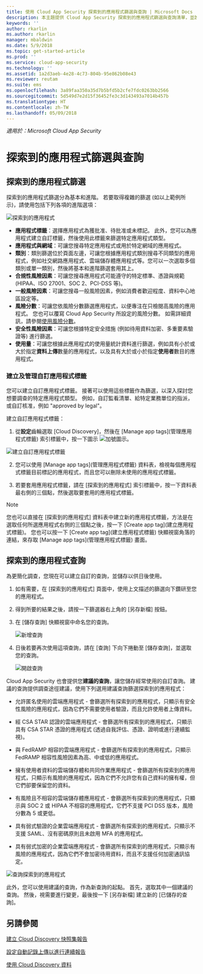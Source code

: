 ```yaml
---
title: 使用 Cloud App Security 探索到的應用程式篩選與查詢 | Microsoft Docs
description: 本主題提供 Cloud App Security 探索到的應用程式篩選與查詢清單，並說明如何使用它們。
keywords: ''
author: rkarlin
ms.author: rkarlin
manager: mbaldwin
ms.date: 5/9/2018
ms.topic: get-started-article
ms.prod: ''
ms.service: cloud-app-security
ms.technology: ''
ms.assetid: 1a2d3aeb-4e28-4c73-804b-95e862b08e43
ms.reviewer: reutam
ms.suite: ems
ms.openlocfilehash: 3a89faa350a35d7b5bfd5b2cfe7fdc0263bb2566
ms.sourcegitcommit: 5d549d7e2d15f36452fe3c3d143493a7014b457b
ms.translationtype: HT
ms.contentlocale: zh-TW
ms.lasthandoff: 05/09/2018
---
```

*適用於：Microsoft Cloud App Security*

# <a name="discovered-app-filters-and-queries"></a>探索到的應用程式篩選與查詢

## <a name="discovered-app-filters"></a>探索到的應用程式篩選

探索到的應用程式篩選分為基本和進階。 若要取得複雜的篩選 (如以上範例所示)，請使用包括下列各項的進階選項：

![探索到的應用程式](./media/discovered-apps.png)  


- **應用程式標籤**：選擇應用程式為獲批准、待批准或未標記。 此外，您可以為應用程式建立自訂標籤，然後使用此標籤來篩選特定應用程式類型。 
- **應用程式與網域**：可讓您搜尋特定應用程式或用於特定網域的應用程式。 
- **類別**：類別篩選位於頁面左邊，可讓您根據應用程式類別搜尋不同類型的應用程式，例如社交網路應用程式、雲端儲存體應用程式等。您可以一次選取多個類別或單一類別，然後將基本和進階篩選套用其上。
- **合規性風險因素**：可讓您搜尋應用程式可能遵守的特定標準、憑證與規範 (HIPAA、ISO 27001、SOC 2、PCI-DSS 等)。
- **一般風險因素**：可讓您搜尋一般風險因素，例如消費者歡迎程度、資料中心地區設定等。
- **風險分數**：可讓您依風險分數篩選應用程式，以便專注在只檢閱高風險的應用程式。 您也可以覆寫 Cloud App Security 所設定的風險分數。 如需詳細資訊，請參閱[使用風險分數](risk-score.md)。
- **安全性風險因素**：可讓您根據特定安全措施 (例如待用資料加密、多重要素驗證等) 進行篩選。
- **使用量**：可讓您根據此應用程式的使用量統計資料進行篩選，例如具有小於或大於指定**資料上傳**數量的應用程式，以及具有大於或小於指定**使用者**數目的應用程式。

### <a name="creating-and-managing-custom-app-tags"></a>建立及管理自訂應用程式標籤

您可以建立自訂應用程式標籤。 接著可以使用這些標籤作為篩選，以深入探討您想要調查的特定應用程式類型。 例如，自訂監看清單、給特定業務單位的指派，或自訂核准，例如 "approved by legal"。

建立自訂應用程式標籤：

1. 從**設定**齒輪選取 [Cloud Discovery]，然後在 [Manage app tags]\(管理應用程式標籤) 索引標籤中，按一下圖示 ![加號圖示](./media/plus-icon.png)。 

![建立自訂應用程式標籤](./media/create-app-tag.png)

2. 您可以使用 [Manage app tags]\(管理應用程式標籤) 資料表，檢視每個應用程式標籤目前標記的應用程式，而且您可以刪除未使用的應用程式標籤。

3. 若要套用應用程式標籤，請在 [探索到的應用程式] 索引標籤中，按一下資料表最右側的三個點，然後選取要套用的應用程式標籤。 

> [!NOTE]
>您也可以直接在 [探索到的應用程式] 資料表中建立新的應用程式標籤，方法是在選取任何所選應用程式右側的三個點之後，按一下 [Create app tag]\(建立應用程式標籤)。 您也可以按一下 [Create app tag]\(建立應用程式標籤) 快顯視窗角落的連結，來存取 [Manage app tags]\(管理應用程式標籤) 畫面。

## <a name="discovered-app-queries"></a>探索到的應用程式查詢

為更簡化調查，您現在可以建立自訂的查詢，並儲存以供日後使用。 

1. 如有需要，在 [探索到的應用程式] 頁面中，使用上文描述的篩選向下鑽研至您的應用程式。 

2. 得到所要的結果之後，請按一下篩選器右上角的 [另存新檔] 按鈕。 

3. 在 [儲存查詢] 快顯視窗中命名您的查詢。

   ![新增查詢](./media/new-query.png)

4. 日後若要再次使用這項查詢，請在 [查詢] 下向下捲動至 [儲存查詢]，並選取您的查詢。 

   ![開啟查詢](./media/discovered-app-query.png)


Cloud App Security 也會提供您**建議的查詢**，讓您儲存經常使用的自訂查詢。 建議的查詢提供調查途徑建議，使用下列選用建議查詢篩選探索到的應用程式：

 - 允許匿名使用的雲端應用程式 - 會篩選所有探索到的應用程式，只顯示有安全性風險的應用程式，因為它們不需要使用者驗證，而且允許使用者上傳資料。

 - 經 CSA STAR 認證的雲端應用程式 - 會篩選所有探索到的應用程式，只顯示具有 CSA STAR 憑證的應用程式 (透過自我評估、憑證、證明或進行連續監視)。

 - 與 FedRAMP 相容的雲端應用程式 - 會篩選所有探索到的應用程式，只顯示 FedRAMP 相容性風險因素為高、中或低的應用程式。 

 - 擁有使用者資料的雲端儲存體和共同作業應用程式 - 會篩選所有探索到的應用程式，只顯示有風險的應用程式，因為它們不允許您有自己資料的擁有權，但它們卻要保留您的資料。

 - 有風險且不相容的雲端儲存體應用程式 - 會篩選所有探索到的應用程式，只顯示與 SOC 2 或 HIPAA 不相容的應用程式，它們不支援 PCI DSS 版本，風險分數為 5 或更低。

 - 具有弱式驗證的企業雲端應用程式 - 會篩選所有探索到的應用程式，只顯示不支援 SAML、沒有密碼原則且未啟用 MFA 的應用程式。

 - 具有弱式加密的企業雲端應用程式 - 會篩選所有探索到的應用程式，只顯示有風險的應用程式，因為它們不會加密待用資料，而且不支援任何加密通訊協定。

![查詢探索到的應用程式](./media/queries-discovered-apps.png)

 
此外，您可以使用建議的查詢，作為新查詢的起點。 首先，選取其中一個建議的查詢。 然後，視需要進行變更，最後按一下 [另存新檔] 建立新的 [已儲存的查詢]。


## <a name="see-also"></a>另請參閱
 
[建立 Cloud Discovery 快照集報告](create-snapshot-cloud-discovery-reports.md)

[設定自動記錄上傳以進行連續報告](configure-automatic-log-upload-for-continuous-reports.md)

[使用 Cloud Discovery 資料](working-with-cloud-discovery-data.md)

